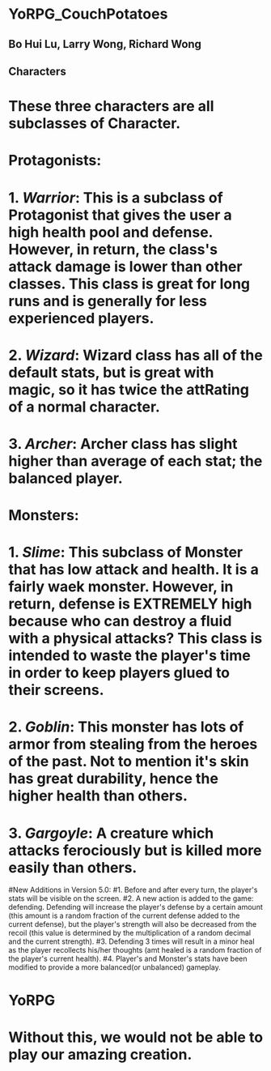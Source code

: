 # YoRPG_CouchPotatoes
## Bo Hui Lu, Larry Wong, Richard Wong

## Characters
# These three characters are all subclasses of Character.

# Protagonists:
   # 1. *Warrior*: This is a subclass of Protagonist that gives the user a high health pool and defense. However, in return, the                         class's attack damage is lower than other classes. This class is great for long runs and is generally for                      less experienced players.
   # 2. *Wizard*: Wizard class has all of the default stats, but is great with magic, so it has twice the attRating of a normal character.
   # 3. *Archer*: Archer class has slight higher than average of each stat; the balanced player.


# Monsters:
   # 1. *Slime*: This subclass of Monster that has low attack and health. It is a fairly waek monster. However, in return,                       defense is EXTREMELY high because who can destroy a fluid with a physical attacks? This class is intended to waste the player's time in order to keep players glued to their screens.
   # 2. *Goblin*: This monster has lots of armor from stealing from the heroes of the past. Not to mention it's skin has great durability, hence the higher health than others.
   # 3. *Gargoyle*: A creature which attacks ferociously but is killed more easily than others.
   
#New Additions in Version 5.0:
   #1. Before and after every turn, the player's stats will be visible on the screen.
   #2. A new action is added to the game: defending. Defending will increase the player's defense by a certain amount (this amount is a random fraction of the current defense added to the current defense), but the player's strength will also be decreased from the recoil (this value is determined by the multiplication of a random decimal and the current strength).
   #3. Defending 3 times will result in a minor heal as the player recollects his/her thoughts (amt healed is a random fraction of the player's current health).
   #4. Player's and Monster's stats have been modified to provide a more balanced(or unbalanced) gameplay.
      
# YoRPG
# Without this, we would not be able to play our amazing creation.
